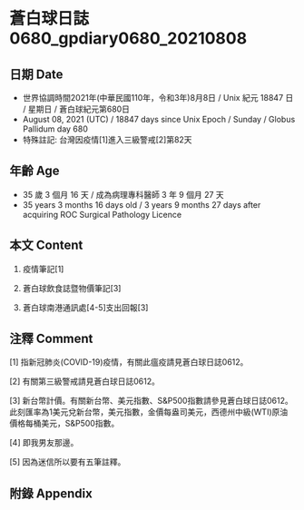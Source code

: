 [_metadata_:encoding]: - "utf-8"
[_metadata_:language]: - "zh-Hant-TW"
[_metadata_:fileformat]: - "markdown"
[_metadata_:MIME_type]: - "text/plain"
[_metadata_:markdown_version]: - "commonmark version 0.29"
[_metadata_:markdown_spec]: - "https://spec.commonmark.org/0.29/"

# 蒼白球日誌0680_gpdiary0680_20210808 #

## 日期 Date ##

* 世界協調時間2021年(中華民國110年，令和3年)8月8日 / Unix 紀元 18847 日 / 星期日 / 蒼白球紀元第680日
* August 08, 2021 (UTC) / 18847 days since Unix Epoch / Sunday / Globus Pallidum day 680
* 特殊註記: 台灣因疫情[1]進入三級警戒[2]第82天

## 年齡 Age ##

* 35 歲 3 個月 16 天 / 成為病理專科醫師 3 年 9 個月 27 天
* 35 years 3 months 16 days old / 3 years 9 months 27 days after acquiring ROC Surgical Pathology Licence

## 本文 Content ##

1. 疫情筆記[1]

    
2. 蒼白球飲食誌暨物價筆記[3]

    
3. 蒼白球南港通訊處[4-5]支出回報[3]

    

## 注釋 Comment ##

[1] 指新冠肺炎(COVID-19)疫情，有關此瘟疫請見蒼白球日誌0612。


[2] 有關第三級警戒請見蒼白球日誌0612。


[3] 新台幣計價。有關新台幣、美元指數、S&P500指數請參見蒼白球日誌0612。此刻匯率為1美元兌新台幣，美元指數，金價每盎司美元，西德州中級(WTI)原油價格每桶美元，S&P500指數。


[4] 即我男友那邊。


[5] 因為迷信所以要有五筆註釋。



## 附錄 Appendix ##

